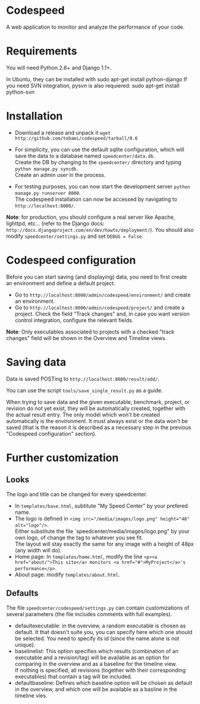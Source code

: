 # Codespeed
A web application to monitor and analyze the performance of your code.

# Requirements
You will need Python 2.6+ and Django 1.1+.

In Ubuntu, they can be installed with
    sudo apt-get install python-django
If you need SVN integration, pysvn is also requiered:
    sudo apt-get install python-svn

# Installation
* Download a release and unpack it `wget http://github.com/tobami/codespeed/tarball/0.6`
* For simplicity, you can use the default sqlite configuration, which will save the data to a database named `speedcenter/data.db`.  
Create the DB by changing to the `speedcenter/` directory and typing `python manage.py syncdb`.  
Create an admin user in the process.

* For testing purposes, you can now start the development server `python manage.py runserver 8000`.  
The codespeed installation can now be accessed by navigating to `http://localhost:8000/`.

**Note**: for production, you should configure a real server like Apache, lighttpd, etc... (refer to the Django docs: `http://docs.djangoproject.com/en/dev/howto/deployment/`). You should also modify `speedcenter/settings.py` and set `DEBUG = False`.

# Codespeed configuration
Before you can start saving (and displaying) data, you need to first create an environment and define a default project.

* Go to `http://localhost:8000/admin/codespeed/environment/`
and create an environment.
* Go to `http://localhost:8000/admin/codespeed/project/`
and create a project.
Check the field "Track changes" and, in case you want version control integration, configure the relevant fields.

**Note**: Only executables associated to projects with a checked "track changes" field will be shown in the Overview and Timeline views.

# Saving data
Data is saved POSTing to `http://localhost:8000/result/add/`.
    
You can use the script `tools/save_single_result.py` as a guide.

When trying to save data and the given executable, benchmark, project, or revision do not yet exist, they will be automatically created, together with the actual result entry. The only model which won't be created automatically is the environment. It must always exist or the data won't be saved (that is the reason it is described as a necessary step in the previous "Codespeed configuration" section).

# Further customization

## Looks
The logo and title can be changed for every speedcenter.

* In `templates/base.html`, subtitute "My Speed Center" by your prefered name.
* The logo is defined in `<img src="/media/images/logo.png" height="48" alt="logo"/>`.  
Either substitute the file `speedcenter/media/images/logo.png" by your own logo, of change the tag to whatever you see fit.  
The layout will stay exactly the same for any image with a height of 48px (any width will do).
* Home page: In `templates/home.html`, modify the line `<p><a href="about/">This site</a> monitors <a href="#">MyProject</a>'s performance</p>`.
* About page: modify `templates/about.html`.

## Defaults
The file `speedcenter/codespeed/settings.py` can contain customizations of several parameters (the file includes comments with full examples).

* defaultexecutable: in the overview, a random executable is chosen as default. It that doesn't suite you, you can specify here which one should be selected. You need to specify its id (since the name alone is not unique).
* baselinelist: This option specifies which results (combination of an executable and a revision/tag) will be available as an option for comparing in the overview and as a baseline for the timeline view.  
If nothing is specified, all revisions (together with their corresponding executables) that contain a tag will be included.
* defaultbaseline: Defines which baseline option will be chosen as default in the overview, and which one will be available as a basline in the timeline vies.
